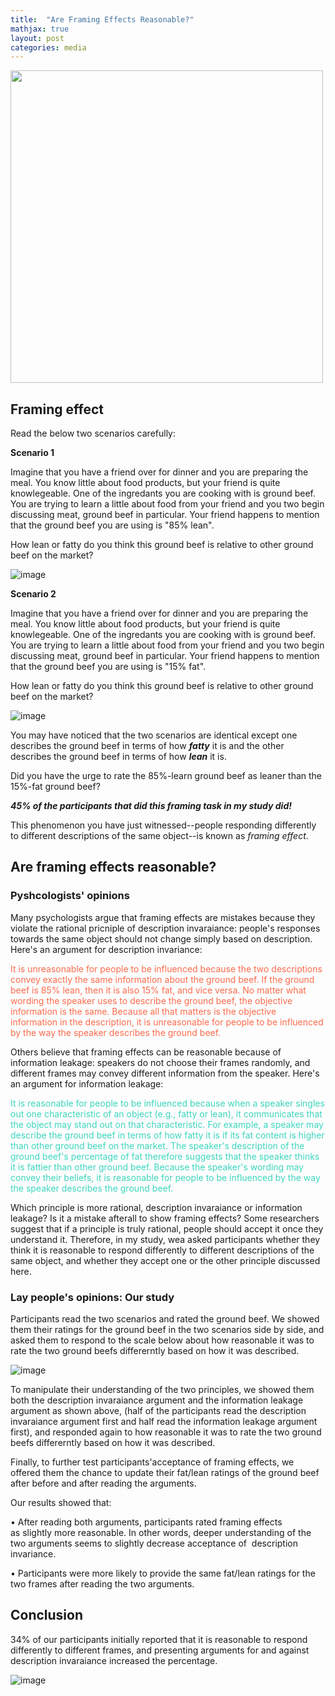 ```yaml
---
title:  "Are Framing Effects Reasonable?"
mathjax: true
layout: post
categories: media
---
```


<img src= "https://user-images.githubusercontent.com/92596882/211702749-6d51526e-e64c-42cb-9cd0-9d80a61981b4.jpg" width = "500">

## Framing effect

Read the below two scenarios carefully:

**Scenario 1**

Imagine that you have a friend over for dinner and you are preparing the meal. You know little about food products, but your friend is quite knowlegeable. One of the ingredants you are cooking with is ground beef. You are trying to learn a little about food from your friend and you two begin discussing meat, ground beef in particular. Your friend happens to mention that the ground beef you are using is "85% lean". 

How lean or fatty do you think this ground beef is relative to other ground beef on the market? 

![image](https://user-images.githubusercontent.com/92596882/211397032-3f58ca5f-76f6-4e1c-a2eb-74098e59c796.png)


**Scenario 2**

Imagine that you have a friend over for dinner and you are preparing the meal. You know little about food products, but your friend is quite knowlegeable. One of the ingredants you are cooking with is ground beef. You are trying to learn a little about food from your friend and you two begin discussing meat, ground beef in particular. Your friend happens to mention that the ground beef you are using is "15% fat". 

How lean or fatty do you think this ground beef is relative to other ground beef on the market? 

![image](https://user-images.githubusercontent.com/92596882/211396980-32a894ec-efb1-459a-b9f9-6246ddabc8a1.png)

You may have noticed that the two scenarios are identical except one describes the ground beef in terms of how _**fatty**_ it is and the other describes the ground beef in terms of how _**lean**_ it is. 

Did you have the urge to rate the 85%-learn ground beef as leaner than the 15%-fat ground beef?

_**45% of the participants that did this framing task in my study did!**_

This phenomenon you have just witnessed--people responding differently to different descriptions of the same object--is known as _framing effect_. 

## Are framing effects reasonable? 
### Pyshcologists' opinions

Many psychologists argue that framing effects are mistakes because they violate the rational pricniple of description invaraiance: people's responses towards the same object should not change simply based on description. Here's an argument for description invariance: 

<font color = "FC6B4C">
It is unreasonable for people to be influenced because the two descriptions convey exactly the same information about the ground beef.
If the ground beef is 85% lean, then it is also 15% fat, and vice versa. No matter what wording the speaker uses to describe the ground beef, the objective information is the same.
Because all that matters is the objective information in the description, it is unreasonable for people to be influenced by the way the speaker describes the ground beef.
</font>
    
Others believe that framing effects can be reasonable because of information leakage: speakers do not choose their frames randomly, and different frames may convey different information from the speaker. Here's an argument for information leakage:

<font color = "3CD6BF">
It is reasonable for people to be influenced because when a speaker singles out one characteristic of an object (e.g., fatty or lean), it communicates that the object may stand out on that characteristic.
For example, a speaker may describe the ground beef in terms of how fatty it is if its fat content is higher than other ground beef on the market. The speaker's description of the ground beef's percentage of fat therefore suggests that the speaker thinks it is fattier than other ground beef. 
Because the speaker's wording may convey their beliefs, it is reasonable for people to be influenced by the way the speaker describes the ground beef.
</font>
  
Which principle is more rational, description invaraiance or information leakage? Is it a mistake afterall to show framing effects? Some researchers suggest that if a principle is truly rational, people should accept it once they understand it. Therefore, in my study, wea asked participants whether they think it is reasonable to respond differently to different descriptions of the same object, and whether they accept one or the other principle discussed here. 
  
### Lay people's opinions: Our study

Participants read the two scenarios and rated the ground beef. We showed them their ratings for the ground beef in the two scenarios side by side, and asked them to respond to the scale below about how reasonable it was to rate the two ground beefs differerntly based on how it was described.
  
  ![image](https://user-images.githubusercontent.com/92596882/211705660-aa00cc74-ecd6-4ad7-b753-623df4f3f56f.png)

To manipulate their understanding of the two principles, we showed them both the description invaraiance argument and the information leakage argument as shown above, (half of the participants read the description invaraiance argument first and half read the information leakage argument first), and responded again to how reasonable it was to rate the two ground beefs differerntly based on how it was described.
  
Finally, to further test participants'acceptance of framing effects, we offered them the chance to update their fat/lean ratings of the ground beef after before and after reading the arguments. 
 
Our results showed that:
  
• After reading both arguments, participants rated framing effects as slightly more reasonable. In other words, deeper understanding of the two arguments seems to slightly decrease acceptance of  description invariance.
 
• Participants were more likely to provide the same fat/lean ratings for the two frames after reading the two arguments.

## Conclusion 
  
34% of our participants initially reported that it is reasonable to respond differently to different frames, and presenting arguments for and against description invaraiance increased the percentage.


![image](https://user-images.githubusercontent.com/92596882/211708178-708cc4fe-ae99-42b7-b088-bc3d043a1964.png)


